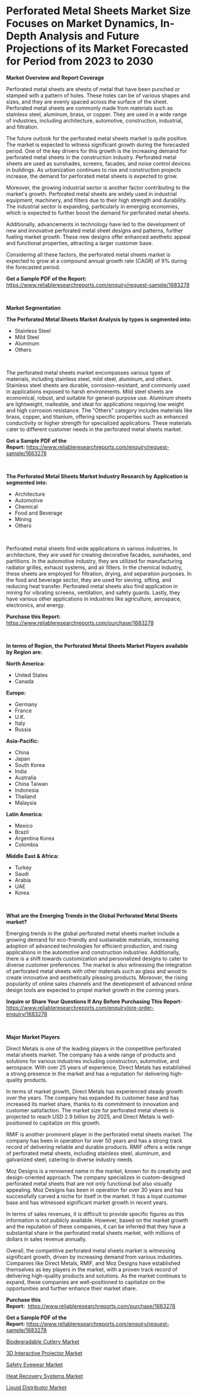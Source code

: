 <p><h1>Perforated Metal Sheets Market Size Focuses on Market Dynamics, In-Depth Analysis and Future Projections of its Market Forecasted for Period from 2023 to 2030</h1></p><p><strong>Market Overview and Report Coverage</strong></p>
<p><p>Perforated metal sheets are sheets of metal that have been punched or stamped with a pattern of holes. These holes can be of various shapes and sizes, and they are evenly spaced across the surface of the sheet. Perforated metal sheets are commonly made from materials such as stainless steel, aluminum, brass, or copper. They are used in a wide range of industries, including architecture, automotive, construction, industrial, and filtration.</p><p>The future outlook for the perforated metal sheets market is quite positive. The market is expected to witness significant growth during the forecasted period. One of the key drivers for this growth is the increasing demand for perforated metal sheets in the construction industry. Perforated metal sheets are used as sunshades, screens, facades, and noise control devices in buildings. As urbanization continues to rise and construction projects increase, the demand for perforated metal sheets is expected to grow.</p><p>Moreover, the growing industrial sector is another factor contributing to the market's growth. Perforated metal sheets are widely used in industrial equipment, machinery, and filters due to their high strength and durability. The industrial sector is expanding, particularly in emerging economies, which is expected to further boost the demand for perforated metal sheets.</p><p>Additionally, advancements in technology have led to the development of new and innovative perforated metal sheet designs and patterns, further fueling market growth. These new designs offer enhanced aesthetic appeal and functional properties, attracting a larger customer base.</p><p>Considering all these factors, the perforated metal sheets market is expected to grow at a compound annual growth rate (CAGR) of 9% during the forecasted period.</p></p>
<p><strong>Get a Sample PDF of the Report:</strong> <a href="https://www.reliableresearchreports.com/enquiry/request-sample/1683278">https://www.reliableresearchreports.com/enquiry/request-sample/1683278</a></p>
<p>&nbsp;</p>
<p><strong>Market Segmentation</strong></p>
<p><strong>The Perforated Metal Sheets Market Analysis by types is segmented into:</strong></p>
<p><ul><li>Stainless Steel</li><li>Mild Steel</li><li>Aluminum</li><li>Others</li></ul></p>
<p>&nbsp;</p>
<p><p>The perforated metal sheets market encompasses various types of materials, including stainless steel, mild steel, aluminum, and others. Stainless steel sheets are durable, corrosion-resistant, and commonly used in applications exposed to harsh environments. Mild steel sheets are economical, robust, and suitable for general-purpose use. Aluminum sheets are lightweight, malleable, and ideal for applications requiring low weight and high corrosion resistance. The "Others" category includes materials like brass, copper, and titanium, offering specific properties such as enhanced conductivity or higher strength for specialized applications. These materials cater to different customer needs in the perforated metal sheets market.</p></p>
<p><strong>Get a Sample PDF of the Report:</strong>&nbsp;<a href="https://www.reliableresearchreports.com/enquiry/request-sample/1683278">https://www.reliableresearchreports.com/enquiry/request-sample/1683278</a></p>
<p>&nbsp;</p>
<p><strong>The Perforated Metal Sheets Market Industry Research by Application is segmented into:</strong></p>
<p><ul><li>Architecture</li><li>Automotive</li><li>Chemical</li><li>Food and Beverage</li><li>Mining</li><li>Others</li></ul></p>
<p>&nbsp;</p>
<p><p>Perforated metal sheets find wide applications in various industries. In architecture, they are used for creating decorative facades, sunshades, and partitions. In the automotive industry, they are utilized for manufacturing radiator grilles, exhaust systems, and air filters. In the chemical industry, these sheets are employed for filtration, drying, and separation purposes. In the food and beverage sector, they are used for sieving, sifting, and reducing heat transfer. Perforated metal sheets also find application in mining for vibrating screens, ventilation, and safety guards. Lastly, they have various other applications in industries like agriculture, aerospace, electronics, and energy.</p></p>
<p><strong>Purchase this Report:</strong>&nbsp; <a href="https://www.reliableresearchreports.com/purchase/1683278">https://www.reliableresearchreports.com/purchase/1683278</a></p>
<p>&nbsp;</p>
<p><strong>In terms of Region, the Perforated Metal Sheets Market Players available by Region are:</strong></p>
<p>
    <p> <strong> North America: </strong>
        <ul>
            <li>United States</li>
            <li>Canada</li>
        </ul>
        </p> 
    <p> <strong> Europe: </strong>
        <ul>
            <li>Germany</li>
            <li>France</li>
            <li>U.K.</li>
            <li>Italy</li>
            <li>Russia</li>
        </ul>
        </p> 
    <p> <strong> Asia-Pacific: </strong>
        <ul>
            <li>China</li>
            <li>Japan</li>
            <li>South Korea</li>
            <li>India</li>
            <li>Australia</li>
            <li>China Taiwan</li>
            <li>Indonesia</li>
            <li>Thailand</li>
            <li>Malaysia</li>
        </ul>
        </p> 
    <p> <strong> Latin America: </strong>
        <ul>
            <li>Mexico</li>
            <li>Brazil</li>
            <li>Argentina Korea</li>
            <li>Colombia</li>
        </ul>
        </p> 
    <p> <strong> Middle East & Africa: </strong>
        <ul>
            <li>Turkey</li>
            <li>Saudi</li>
            <li>Arabia</li>
            <li>UAE</li>
            <li>Korea</li>
        </ul>
    </p>
    </p>
<p>&nbsp;</p>
<p><strong>What are the Emerging Trends in the Global Perforated Metal Sheets market?</strong></p>
<p><p>Emerging trends in the global perforated metal sheets market include a growing demand for eco-friendly and sustainable materials, increasing adoption of advanced technologies for efficient production, and rising applications in the automotive and construction industries. Additionally, there is a shift towards customization and personalized designs to cater to diverse customer preferences. The market is also witnessing the integration of perforated metal sheets with other materials such as glass and wood to create innovative and aesthetically pleasing products. Moreover, the rising popularity of online sales channels and the development of advanced online design tools are expected to propel market growth in the coming years.</p></p>
<p><strong>Inquire or Share Your Questions If Any Before Purchasing This Report</strong>- <a href="https://www.reliableresearchreports.com/enquiry/pre-order-enquiry/1683278">https://www.reliableresearchreports.com/enquiry/pre-order-enquiry/1683278</a></p>
<p>&nbsp;</p>
<p><strong>Major Market Players</strong></p>
<p><p>Direct Metals is one of the leading players in the competitive perforated metal sheets market. The company has a wide range of products and solutions for various industries including construction, automotive, and aerospace. With over 25 years of experience, Direct Metals has established a strong presence in the market and has a reputation for delivering high-quality products.</p><p>In terms of market growth, Direct Metals has experienced steady growth over the years. The company has expanded its customer base and has increased its market share, thanks to its commitment to innovation and customer satisfaction. The market size for perforated metal sheets is projected to reach USD 2.9 billion by 2025, and Direct Metals is well-positioned to capitalize on this growth.</p><p>RMIF is another prominent player in the perforated metal sheets market. The company has been in operation for over 50 years and has a strong track record of delivering reliable and durable products. RMIF offers a wide range of perforated metal sheets, including stainless steel, aluminum, and galvanized steel, catering to diverse industry needs.</p><p>Moz Designs is a renowned name in the market, known for its creativity and design-oriented approach. The company specializes in custom-designed perforated metal sheets that are not only functional but also visually appealing. Moz Designs has been in operation for over 30 years and has successfully carved a niche for itself in the market. It has a loyal customer base and has witnessed significant market growth in recent years.</p><p>In terms of sales revenues, it is difficult to provide specific figures as this information is not publicly available. However, based on the market growth and the reputation of these companies, it can be inferred that they have a substantial share in the perforated metal sheets market, with millions of dollars in sales revenue annually.</p><p>Overall, the competitive perforated metal sheets market is witnessing significant growth, driven by increasing demand from various industries. Companies like Direct Metals, RMIF, and Moz Designs have established themselves as key players in the market, with a proven track record of delivering high-quality products and solutions. As the market continues to expand, these companies are well-positioned to capitalize on the opportunities and further enhance their market share.</p></p>
<p><strong>Purchase this Report:</strong>&nbsp;&nbsp;<a href="https://www.reliableresearchreports.com/purchase/1683278">https://www.reliableresearchreports.com/purchase/1683278</a></p>
<p></p>
<p><strong>Get a Sample PDF of the Report:</strong>&nbsp;<a href="https://www.reliableresearchreports.com/enquiry/request-sample/1683278">https://www.reliableresearchreports.com/enquiry/request-sample/1683278</a></p>
<p><p><a href="https://medium.com/@robinrathi2023/biodegradable-cutlery-market-comprehensive-assessment-by-type-application-and-geography-c83912606644">Biodegradable Cutlery Market</a></p><p><a href="https://medium.com/@stoneernser2023/3d-interactive-projector-market-share-evolution-and-market-growth-trends-2023-2030-39653dbab027">3D Interactive Projector Market</a></p><p><a href="https://medium.com/@bethhermann2023/safety-eyewear-market-size-cagr-trends-2024-2030-514c1840d816">Safety Eyewear Market</a></p><p><a href="https://medium.com/@pillingbary7584/heat-recovery-systems-market-size-cagr-trends-2024-2030-5ecef2f80e18">Heat Recovery Systems Market</a></p><p><a href="https://medium.com/@keygreen5469/liquid-distributor-market-insight-market-trends-growth-forecasted-from-2023-to-2030-938fde97798c">Liquid Distributor Market</a></p></p>